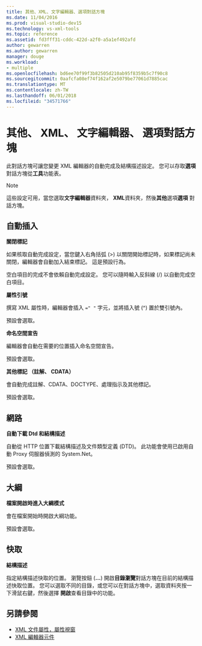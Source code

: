 ```yaml
---
title: 其他、XML、文字編輯器、選項對話方塊
ms.date: 11/04/2016
ms.prod: visual-studio-dev15
ms.technology: vs-xml-tools
ms.topic: reference
ms.assetid: fd3fff31-cddc-422d-a2f0-a5a1ef492afd
author: gewarren
ms.author: gewarren
manager: douge
ms.workload:
- multiple
ms.openlocfilehash: bd6ee70f99f3b82505d210ab95f8359b5c7f90c8
ms.sourcegitcommit: 0aafcfa08ef74f162af2e5079be77061d7885cac
ms.translationtype: MT
ms.contentlocale: zh-TW
ms.lasthandoff: 06/01/2018
ms.locfileid: "34571766"
---
```

# <a name="miscellaneous-xml-text-editor-options-dialog-box"></a>其他、 XML、 文字編輯器、 選項對話方塊

此對話方塊可讓您變更 XML 編輯器的自動完成及結構描述設定。 您可以存取**選項**對話方塊從**工具**功能表。

> [!NOTE]
> 這些設定可用，當您選取**文字編輯器**資料夾， **XML**資料夾，然後**其他**選項**選項**  對話方塊。


## <a name="auto-insert"></a>自動插入
 **關閉標記**

 如果核取自動完成設定，當您鍵入右角括弧 (>) 以關閉開始標記時，如果標記尚未關閉，編輯器會自動加入結束標記。 這是預設行為。

 空白項目的完成不會依賴自動完成設定。 您可以隨時輸入反斜線 (/) 以自動完成空白項目。

 **屬性引號**

 撰寫 XML 屬性時，編輯器會插入 `=" "` 字元，並將插入號 (^) 置於雙引號內。

 預設會選取。

 **命名空間宣告**

 編輯器會自動在需要的位置插入命名空間宣告。

 預設會選取。

 **其他標記 （註解、 CDATA）**

 會自動完成註解、CDATA、DOCTYPE、處理指示及其他標記。

 預設會選取。

## <a name="network"></a>網路
 **自動下載 Dtd 和結構描述**

 自動從 HTTP 位置下載結構描述及文件類型定義 (DTD)。 此功能會使用已啟用自動 Proxy 伺服器偵測的 System.Net。

 預設會選取。

## <a name="outlining"></a>大綱
 **檔案開啟時進入大綱模式**

 會在檔案開始時開啟大綱功能。

 預設會選取。

## <a name="caching"></a>快取
 **結構描述**

 指定結構描述快取的位置。 瀏覽按鈕 (**...**) 開啟**目錄瀏覽**對話方塊在目前的結構描述快取位置。 您可以選取不同的目錄，或您可以在對話方塊中，選取資料夾按一下滑鼠右鍵，然後選擇 **開啟**查看目錄中的功能。

## <a name="see-also"></a>另請參閱

- [XML 文件屬性，屬性視窗](../xml-tools/xml-document-properties-properties-window.md)
- [XML 編輯器元件](../xml-tools/xml-editor-components.md)